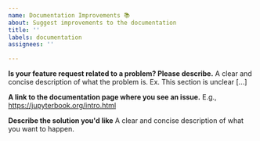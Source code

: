 ```yaml
---
name: Documentation Improvements 📚
about: Suggest improvements to the documentation
title: ''
labels: documentation
assignees: ''

---
```


**Is your feature request related to a problem? Please describe.**
A clear and concise description of what the problem is. Ex. This section is unclear [...]

**A link to the documentation page where you see an issue.**
E.g., https://jupyterbook.org/intro.html

**Describe the solution you'd like**
A clear and concise description of what you want to happen.
